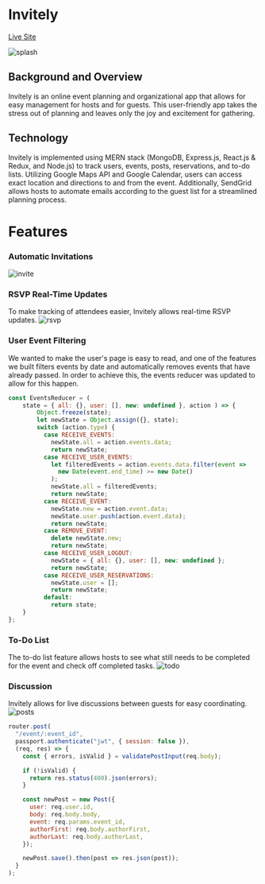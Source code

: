 # Invitely

[Live Site](https://invitely.herokuapp.com/)

![splash](https://i.pinimg.com/originals/0d/23/92/0d2392265c0e899bf6b4a1f4f79f55a9.gif)

## Background and Overview 
Invitely is an online event planning and organizational app that allows for easy management for hosts and for guests. This user-friendly app takes the stress out of planning and leaves only the joy and excitement for gathering. 

## Technology
Invitely is implemented using MERN stack (MongoDB, Express.js, React.js & Redux, and Node.js) to track users, events, posts, reservations, and to-do lists. Utilizing Google Maps API and Google Calendar, users can access exact location and directions to and from the event. Additionally, SendGrid allows hosts to automate emails according to the guest list for a streamlined planning process. 

# Features 
### Automatic Invitations 

![invite](https://i.pinimg.com/originals/e9/19/13/e91913f8fa7cd847feaef12da6e8cc61.gif)

### RSVP Real-Time Updates 
To make tracking of attendees easier, Invitely allows real-time RSVP updates. 
![rsvp](https://i.pinimg.com/originals/c5/63/d3/c563d32e737f25a86d7103a5c75846ec.gif)

### User Event Filtering 
We wanted to make the user's page is easy to read, and one of the features we built filters events by date and automatically removes events that have already passed. In order to achieve this, the events reducer was updated to allow for this happen. 
```javascript
const EventsReducer = (
    state = { all: {}, user: [], new: undefined }, action ) => {
	    Object.freeze(state);
	    let newState = Object.assign({}, state);
	    switch (action.type) {
	      case RECEIVE_EVENTS:
	        newState.all = action.events.data;
	        return newState;
	      case RECEIVE_USER_EVENTS:
	        let filteredEvents = action.events.data.filter(event =>
	          new Date(event.end_time) >= new Date()
	        );
	        newState.all = filteredEvents;
	        return newState;
	      case RECEIVE_EVENT:
	        newState.new = action.event.data;
	        newState.user.push(action.event.data);
	        return newState;
	      case REMOVE_EVENT: 
	        delete newState.new;
	        return newState;
	      case RECEIVE_USER_LOGOUT:
	        newState = { all: {}, user: [], new: undefined };
	        return newState;
	      case RECEIVE_USER_RESERVATIONS:
	        newState.user = [];
	        return newState;
	      default:
	        return state;
    }
};
```
### To-Do List 
The to-do list feature allows hosts to see what still needs to be completed for the event and check off completed tasks.
![todo](https://i.pinimg.com/originals/bf/e2/fa/bfe2fa4ac20b2720af12355ee05d9179.gif)


### Discussion 
Invitely allows for live discussions between guests for easy coordinating. 
![posts](https://i.pinimg.com/originals/81/1c/60/811c60e3560f472a1446c0b02c2ee0e4.png)
```javascript
router.post(
  "/event/:event_id",
  passport.authenticate("jwt", { session: false }),
  (req, res) => {
    const { errors, isValid } = validatePostInput(req.body);

    if (!isValid) {
      return res.status(400).json(errors);
    }

    const newPost = new Post({
      user: req.user.id,
      body: req.body.body,
      event: req.params.event_id,
      authorFirst: req.body.authorFirst,
      authorLast: req.body.authorLast,
    });

    newPost.save().then(post => res.json(post));
  }
);
```

